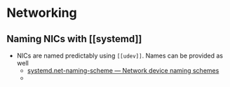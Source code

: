 ---
---

# Networking

## Naming NICs with [[systemd]]
- NICs are named predictably using `[[udev]]`. Names can be provided as well
  - [systemd.net-naming-scheme — Network device naming schemes](https://www.freedesktop.org/software/systemd/man/systemd.net-naming-scheme.html)  
  - 